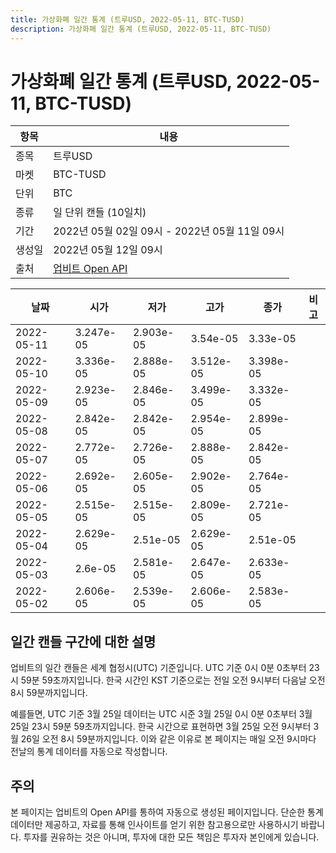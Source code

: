 ```yaml
---
title: 가상화폐 일간 통계 (트루USD, 2022-05-11, BTC-TUSD)
description: 가상화폐 일간 통계 (트루USD, 2022-05-11, BTC-TUSD)
---
```



가상화폐 일간 통계 (트루USD, 2022-05-11, BTC-TUSD)
===

|항목|내용|
|--|--|
|종목|트루USD|
|마켓|BTC-TUSD|
|단위|BTC|
|종류|일 단위 캔들 (10일치)|
|기간|2022년 05월 02일 09시 - 2022년 05월 11일 09시|
|생성일|2022년 05월 12일 09시|
|출처|[업비트 Open API](https://docs.upbit.com)|


|날짜|시가|저가|고가|종가|비고|
|--|--|--|--|--|--|
|2022-05-11|3.247e-05|2.903e-05|3.54e-05|3.33e-05|    |
|2022-05-10|3.336e-05|2.888e-05|3.512e-05|3.398e-05|    |
|2022-05-09|2.923e-05|2.846e-05|3.499e-05|3.332e-05|    |
|2022-05-08|2.842e-05|2.842e-05|2.954e-05|2.899e-05|    |
|2022-05-07|2.772e-05|2.726e-05|2.888e-05|2.842e-05|    |
|2022-05-06|2.692e-05|2.605e-05|2.902e-05|2.764e-05|    |
|2022-05-05|2.515e-05|2.515e-05|2.809e-05|2.721e-05|    |
|2022-05-04|2.629e-05|2.51e-05|2.629e-05|2.51e-05|    |
|2022-05-03|2.6e-05|2.581e-05|2.647e-05|2.633e-05|    |
|2022-05-02|2.606e-05|2.539e-05|2.606e-05|2.583e-05|    |


일간 캔들 구간에 대한 설명
---


업비트의 일간 캔들은 세계 협정시(UTC) 기준입니다. 
UTC 기준 0시 0분 0초부터 23시 59분 59초까지입니다. 
한국 시간인 KST 기준으로는 전일 오전 9시부터 다음날 오전 8시 59분까지입니다. 


예를들면, UTC 기준 3월 25일 데이터는 UTC 시준 3월 25일 0시 0분 0초부터 3월 25일 23시 59분 59초까지입니다. 
한국 시간으로 표현하면 3월 25일 오전 9시부터 3월 26일 오전 8시 59분까지입니다. 
이와 같은 이유로 본 페이지는 매일 오전 9시마다 전날의 통계 데이터를 자동으로 작성합니다. 


주의
---


본 페이지는 업비트의 Open API를 통하여 자동으로 생성된 페이지입니다. 
단순한 통계 데이터만 제공하고, 자료를 통해 인사이트를 얻기 위한 참고용으로만 사용하시기 바랍니다. 
투자를 권유하는 것은 아니며, 투자에 대한 모든 책임은 투자자 본인에게 있습니다. 
